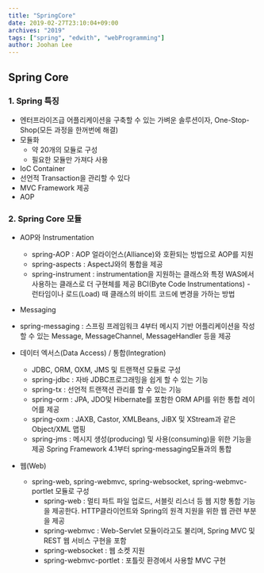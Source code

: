 ```yaml
---
title: "SpringCore"
date: 2019-02-27T23:10:04+09:00
archives: "2019"
tags: ["spring", "edwith", "webProgramming"]
author: Joohan Lee
---
```


## Spring Core

### 1. Spring 특징

- 엔터프라이즈급 어플리케이션을 구축할 수 있는 가벼운 솔루션이자, One-Stop-Shop(모든 과정을 한꺼번에 해결)
- 모듈화
  - 약 20개의 모듈로 구성
  - 필요한 모듈만 가져다 사용
- IoC Container
- 선언적 Transaction을 관리할 수 있다
- MVC Framework 제공
- AOP

### 2. Spring Core 모듈

- AOP와 Instrumentation
  - spring-AOP : AOP 얼라이언스(Alliance)와 호환되는 방법으로 AOP를 지원
  - spring-aspects : AspectJ와의 통합을 제공
  - spring-instrument  : instrumentation을 지원하는 클래스와 특정 WAS에서 사용하는 클래스로 더 구현체를 제공
    BCI(Byte  Code Instrumentations) - 런타임이나 로드(Load) 때 클래스의 바이트 코드에 변경을 가하는 방법

-  Messaging

  - spring-messaging : 스프링 프레임워크 4부터 메시지 기반 어플리케이션을 작성할 수 있는 Message,  MessageChannel, MessageHandler 등을 제공

- 데이터 엑서스(Data Access) / 통합(Integration)
  - JDBC, ORM, OXM, JMS 및 트랜잭션 모듈로 구성
  - spring-jdbc : 자바 JDBC프로그래밍을 쉽게 할 수 있는 기능
  - spring-tx : 선언적 트랜잭션 관리를 할 수 있는 기능
  - spring-orm : JPA, JDO및 Hibernate를 포함한 ORM API를 위한 통합 레이어를 제공
  - spring-oxm : JAXB, Castor, XMLBeans, JiBX 및 XStream과 같은 Object/XML 맵핑
  - spring-jms : 메시지 생성(producing) 및 사용(consuming)을 위한 기능을 제공
    Spring Framework 4.1부터 spring-messaging모듈과의 통합

- 웹(Web)
  - spring-web, spring-webmvc, spring-websocket, spring-webmvc-portlet 모듈로 구성
    - spring-web : 멀티 파트 파일 업로드, 서블릿 리스너 등 웹 지향 통합 기능을 제공한다. HTTP클라이언트와 Spring의 원격 지원을 위한 웹 관련 부분을 제공
    - spring-webmvc : Web-Servlet 모듈이라고도 불리며, Spring MVC 및 REST 웹 서비스 구현을 포함
    - spring-websocket : 웹 소켓 지원
    - spring-webmvc-portlet : 포틀릿 환경에서 사용할 MVC 구현





